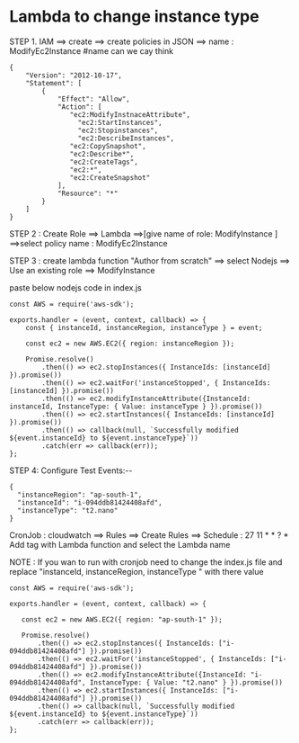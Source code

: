 # Lambda to change instance type

STEP 1. IAM ==> create ==> create policies in JSON ==> name : ModifyEc2Instance #name can we cay think

```
{
    "Version": "2012-10-17",
    "Statement": [
        {
            "Effect": "Allow",
            "Action": [
               "ec2:ModifyInstnaceAttribute",
	             "ec2:StartInstances",
	             "ec2:Stopinstances",
	             "ec2:DescribeInstances",
               "ec2:CopySnapshot",
               "ec2:Describe*",
               "ec2:CreateTags",
               "ec2:*",
               "ec2:CreateSnapshot"
            ],
            "Resource": "*"
        }
    ]
}
``` 
STEP 2 : Create Role ==> Lambda ==>[give name of role: ModifyInstance ] ==>select policy name : ModifyEc2Instance

STEP 3 : create lambda function "Author from scratch" ==> select Nodejs ==> Use an existing role ==> ModifyInstance

paste below nodejs code in index.js
 
```
const AWS = require('aws-sdk');

exports.handler = (event, context, callback) => {
    const { instanceId, instanceRegion, instanceType } = event;
    
    const ec2 = new AWS.EC2({ region: instanceRegion });
    
    Promise.resolve()
        .then(() => ec2.stopInstances({ InstanceIds: [instanceId] }).promise())
        .then(() => ec2.waitFor('instanceStopped', { InstanceIds: [instanceId] }).promise())
        .then(() => ec2.modifyInstanceAttribute({InstanceId: instanceId, InstanceType: { Value: instanceType } }).promise())
        .then(() => ec2.startInstances({ InstanceIds: [instanceId] }).promise())
        .then(() => callback(null, `Successfully modified ${event.instanceId} to ${event.instanceType}`))
        .catch(err => callback(err));
};
```

STEP 4: Configure Test Events:--
```
{
  "instanceRegion": "ap-south-1",
  "instanceId": "i-094ddb81424408afd",
  "instanceType": "t2.nano"
}
```
CronJob : cloudwatch ==> Rules ==> Create Rules ==> Schedule : 27 11 * * ? *
Add tag with Lambda function and select the Lambda name

NOTE : If you wan to run with cronjob need to change the index.js file and replace "instanceId, instanceRegion, instanceType " with there value 

```
const AWS = require('aws-sdk');

exports.handler = (event, context, callback) => {
   
   const ec2 = new AWS.EC2({ region: "ap-south-1" });
   
   Promise.resolve()
       .then(() => ec2.stopInstances({ InstanceIds: ["i-094ddb81424408afd"] }).promise())
       .then(() => ec2.waitFor('instanceStopped', { InstanceIds: ["i-094ddb81424408afd"] }).promise())
       .then(() => ec2.modifyInstanceAttribute({InstanceId: "i-094ddb81424408afd", InstanceType: { Value: "t2.nano" } }).promise())
       .then(() => ec2.startInstances({ InstanceIds: ["i-094ddb81424408afd"] }).promise())
       .then(() => callback(null, `Successfully modified ${event.instanceId} to ${event.instanceType}`))
       .catch(err => callback(err));
};
```

